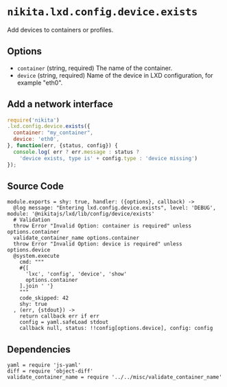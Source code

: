 
# `nikita.lxd.config.device.exists`

Add devices to containers or profiles.

## Options

* `container` (string, required)
  The name of the container.
* `device` (string, required)
  Name of the device in LXD configuration, for example "eth0".

## Add a network interface

```js
require('nikita')
.lxd.config.device.exists({
  container: "my_container",
  device: 'eth0',
}, function(err, {status, config}) {
  console.log( err ? err.message : status ?
    'device exists, type is' + config.type : 'device missing')
});
```

## Source Code

    module.exports = shy: true, handler: ({options}, callback) ->
      @log message: "Entering lxd.config.device.exists", level: 'DEBUG', module: '@nikitajs/lxd/lib/config/device/exists'
      # Validation
      throw Error "Invalid Option: container is required" unless options.container
      validate_container_name options.container
      throw Error "Invalid Option: device is required" unless options.device
      @system.execute
        cmd: """
        #{[
          'lxc', 'config', 'device', 'show'
          options.container
        ].join ' '}
        """
        code_skipped: 42
        shy: true
      , (err, {stdout}) ->
        return callback err if err
        config = yaml.safeLoad stdout
        callback null, status: !!config[options.device], config: config

## Dependencies

    yaml = require 'js-yaml'
    diff = require 'object-diff'
    validate_container_name = require '../../misc/validate_container_name'
